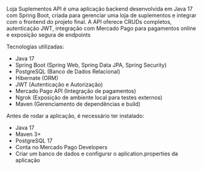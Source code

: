 Loja Suplementos API é uma aplicação backend desenvolvida em Java 17 com Spring Boot, criada para gerenciar uma loja de suplementos e integrar com o frontend do projeto final.
A API oferece CRUDs completos, autenticação JWT, integração com Mercado Pago para pagamentos online e exposição segura de endpoints

Tecnologias utilizadas:
 - Java 17
 - Spring Boot (Spring Web, Spring Data JPA, Spring Security)
 - PostgreSQL (Banco de Dados Relacional)
 - Hibernate (ORM)
 - JWT (Autenticação e Autorização)
 - Mercado Pago API (Integração de pagamentos)
 - Ngrok (Exposição de ambiente local para testes externos)
 - Maven (Gerenciamento de dependências e build)

Antes de rodar a aplicação, é necessário ter instalado:
 - Java 17
 - Maven 3+
 - PostgreSQL 17
 - Conta no Mercado Pago Developers
 - Criar um banco de dados e configursr o aplication.properties da aplicação
